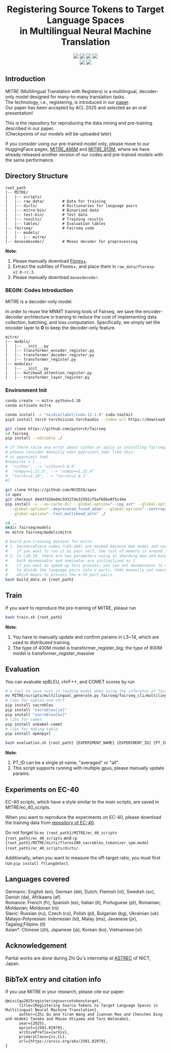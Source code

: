 <div align="center">
  
  <h1>
    Registering Source Tokens to Target Language Spaces<br>
    in Multilingual Neural Machine Translation
  </h1>
</div>
<p align="center">
  <a href="LICENSE"><img src="https://img.shields.io/badge/License-MIT-FAD689.svg" /></a>
  <a href="https://zhiqu22.github.io/"><img src="https://img.shields.io/badge/Homepage-Qu-silver"></a>
  <a href="https://arxiv.org/abs/2501.02979"><img src="https://img.shields.io/badge/Paper-blue" /></a>
  <a href="https://huggingface.co/naist-nlp/mitre_466m"><img src="https://img.shields.io/badge/Hugging%20Face-yellow"/></a>
  <br>
  <img src="https://img.shields.io/badge/ACL_2025-red"/>
  <img src="https://img.shields.io/badge/Oral-orange"/>
</p>

## Introduction
MITRE (Multilingual Translation with Registers) is a multilingual, decoder-only model designed for many-to-many translation tasks.  
The technology, i.e., registering, is introduced in our [paper](https://arxiv.org/abs/2501.02979).  
Our paper has been accepted by ACL 2025 and selected as an oral presentation!  

This is the repository for reproducing the data mining and pre-training described in our paper.  
(Checkpoints of our models will be uploaded later)

If you consider using our pre-trained model only, please move to our HuggingFace pages, [MITRE_466M](https://huggingface.co/naist-nlp/mitre_466m) and [MITRE_913M](https://huggingface.co/naist-nlp/mitre_913m), where we have already released another version of our codes and pre-trained models with the same performance.

## Directory Structure

```plaintext
root_path
|-- MITRE/
|   |-- scripts/
|   |-- raw_data/        # Data for training
|   |-- dicts/           # Dictionaries for language pairs
|   |-- mitre-bin/       # Binarized data
|   |-- test-bin/        # Test data
|   |-- results/         # Training results
|   |-- tables/          # Evaluation tables
|-- fairseq/             # Fairseq code
|   |-- models/
|   |   |-- mitre/
|-- mosesdecoder/        # Moses decoder for preprocessing
```

**Note**:  
1. Please manually download [Flores+](https://github.com/openlanguagedata/flores/tags/v2.0-rc.3). 
2. Extract the subfiles of Flores+, and place them in `raw_data/floresp-v2.0-rc.3`.
3. Please manually download `mosesdecoder`.

### BEGIN: Codes Introduction

MITRE is a decoder-only model.

In order to reuse the MNMT training tools of Fairseq, 
we save the encoder-decoder architecture in training to reduce the cost of implementing data collection, batching, and loss computation.
Specifically, we simply set the encoder layer to **0** to keep the decoder-only feature.

```plaintext
mitre/
|-- models/
|   |-- __init__.py
|   |-- transformer_encoder_register.py
|   |-- transformer_decoder_register.py
|   |-- transformer_register.py
|-- modules/
|   |-- __init__.py
|   |-- mutihead_attention_register.py
|   |-- transformer_layer_register.py
```

### Environment Init

```bash
conda create -n mitre python=3.10
conda activate mitre

conda install -c "nvidia/label/cuda-12.1.0" cuda-toolkit
pip3 install torch torchvision torchaudio --index-url https://download.pytorch.org/whl/cu121

git clone https://github.com/pytorch/fairseq
cd fairseq
pip install --editable ./

# if there raise any error about cython or spicy in installing fairseq, 
# please consider mannully edit pyproject.toml like this:
# vi pyproject.toml
#requires = [...
#  "cython", --> "cython<3.0.0"
#  "numpy>=1.21.3", --> "numpy==1.22.4"
#  "torch>=1.10", --> "torch>=2.0.1"
#]

git clone https://github.com/NVIDIA/apex
cd apex
git checkout 6943fd26e04c59327de32592cf5af68be8f5c44e
pip install -v --no-cache-dir --global-option="--cpp_ext" --global-option="--cuda_ext" \
  --global-option="--deprecated_fused_adam" --global-option="--xentropy" \
  --global-option="--fast_multihead_attn" ./

cd ..
mkdir fairseq/models
mv mitre fairseq/models/mitre

# build pre-training dataset for mitre
# 1. SentencePiece codes (L83-104) are masked because bpe model and vocab are provided.
#    if you want to run it by your self, the cost of memory is around 700G
# 2. In L18-19, there are two parameters using in sharding bpe and binarizing data
#    both denominator and nominator are initiailized as 1
#    if you want to speed up this process, you can set denominator to n
#    to divide the language pairs into n parts, then mannully set nominator to m,
#    which means to process the m-th part pairs.
bash build_data.sh {root_path}
```

## Train

If you want to reproduce the pre-training of MITRE, please run
```bash
bash train.sh {root_path}
```
**Note**:  
1. You have to manually update and confirm params in L3~14, which are used to distributed training.  
2. The type of 400M model is transformer_register_big; the type of 900M model is transformer_register_massive


## Evaluation

You can evaluate spBLEU, chrF++, and COMET scores by run
```bash
# a tool to save cost in loading model when using the inference of fairseq.
mv MITRE/scripts/multilingual_generate.py fairseq/fairseq_cli/multilingual_generate.py
# libs for spbleu and chrf
pip install sacrebleu
pip install "sacrebleu[ja]"
pip install "sacrebleu[ko]"
# libs for comet
pip install unbabel-comet
# libs for making table
pip install openpyxl

bash evaluation.sh {root_path} {EXPERIMENT_NAME} {EXPERIMENT_ID} {PT_ID}
```
**Note**:  
1. PT_ID can be a single pt name, "averaged" or "all".
2. This script supports running with multiple gpus, please manually update params.

## Experiments on EC-40

EC-40 scripts, which have a style similar to the main scripts, are saved in MITRE/ec_40_scripts.

When you want to reproduce the experiments on EC-40, please download the training data from [repository of EC-40](https://github.com/Smu-Tan/ZS-NMT-Variations/tree/main).

Do not forget to `mv {root_path}/MITRE/ec_40_scripts {root_path}/ec_40_scripts` and `cp {root_path}/MITRE/dicts/flores200_sacrebleu_tokenizer_spm.model {root_path}/ec_40_scripts/dicts/`.

Additionally, when you want to measure the off-target ratio, you must first run `pip install ftlangdetect`.

## Languages covered
Germanic: English (en), German (de), Dutch; Flemish (nl), Swedish (sv), Danish (da), Afrikaans (af)  
Romance: French (fr), Spanish (es), Italian (it), Portuguese (pt), Romanian; Moldavian; Moldovan (ro)  
Slavic: Russian (ru), Czech (cs), Polish (pl), Bulgarian (bg), Ukrainian (uk)  
Malayo-Polynesian: Indonesian (id), Malay (ms), Javanese (jv), Tagalog;Filipino (tl)  
Asian*: Chinese (zh), Japanese (ja), Korean (ko), Vietnamese (vi)  


## Acknowledgement  
Partial works are done during Zhi Qu's internship at [ASTREC](https://astrec.nict.go.jp/) of NICT, Japan.

## BibTeX entry and citation info
If you use MITRE in your research, please cite our paper:
```
@misc{qu2025registeringsourcetokenstarget,
      title={Registering Source Tokens to Target Language Spaces in Multilingual Neural Machine Translation}, 
      author={Zhi Qu and Yiran Wang and Jiannan Mao and Chenchen Ding and Hideki Tanaka and Masao Utiyama and Taro Watanabe},
      year={2025},
      eprint={2501.02979},
      archivePrefix={arXiv},
      primaryClass={cs.CL},
      url={https://arxiv.org/abs/2501.02979}, 
}
```
